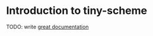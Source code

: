 # Introduction to tiny-scheme

TODO: write [great documentation](http://jacobian.org/writing/what-to-write/)

